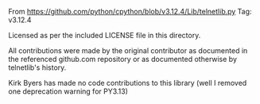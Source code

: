 
From https://github.com/python/cpython/blob/v3.12.4/Lib/telnetlib.py
Tag: v3.12.4

Licensed as per the included LICENSE file in this directory.

All contributions were made by the original contributor as documented
in the referenced github.com repository or as documented otherwise
by telnetlib's history.

Kirk Byers has made no code contributions to this library (well I 
removed one deprecation warning for PY3.13)

